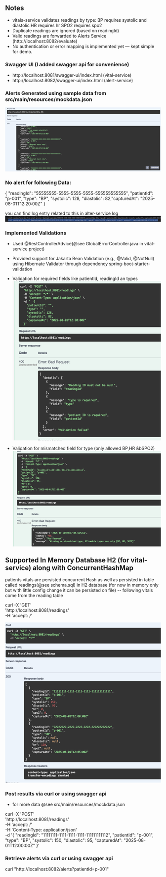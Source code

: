 ##  Notes
- vitals-service validates readings by type:
  BP requires systolic and diastolic
  HR requires hr
  SPO2 requires spo2
-  Duplicate readings are ignored (based on readingId)
-  Valid readings are forwarded to Alerts Service (http://localhost:8082/evaluate)
-  No authentication or error mapping is implemented yet — kept simple for demo.


###  Swagger UI (I added swagger api for convenience)
- http://localhost:8081/swagger-ui/index.html (vital-service)
- http://localhost:8082/swagger-ui/index.html (alert-service)


###  Alerts Generated using sample data from src/main/resources/mockdata.json
![img.png](img.png)


###  No alert for following Data:
{
"readingId": "55555555-5555-5555-5555-555555555555",
"patientId": "p-001",
"type": "BP",
"systolic": 128,
"diastolic": 82,"capturedAt": "2025-08-01T12:20:00Z"
}

 you can find log entry related to this  in alter-service log
![img_1.png](img_1.png)


### Implemented Validations 
- Used @RestControllerAdvice(@see GlobalErrorController.java in vital-service project)
- Provided support for Jakarta Bean Validation (e.g., @Valid, @NotNull) using Hibernate Validator 
  through dependency spring-boot-starter-validation

- Validation for required fields like patientId, readingId an types
![img_2.png](img_2.png)

- Validation for mismatched field for type (only allowed BP,HR &bSPO2)
![img_3.png](img_3.png)


## Supported In Memory Database H2 (for vital-service) along with ConcurrentHashMap 
patients vitals are persisted concurrent Hash as well as persisted in table called readings(@see schema.sql)
in H2 database (for now in memory only but with little config change it can be persisted on file)
-- following vitals come from the reading table

curl -X 'GET' \
'http://localhost:8081/readings' \
-H 'accept: */*'

![img_4.png](img_4.png)


### Post results via curl or using swagger api 
- for more data @see src/main/resources/mockdata.json

curl -X 'POST' \
'http://localhost:8081/readings' \
-H 'accept: /' \
-H 'Content-Type: application/json' \
-d '{
"readingId": "11111111-1111-1111-1111-111111111112",
"patientId": "p-001",
"type": "BP",
"systolic": 150,
"diastolic": 95,
"capturedAt": "2025-08-01T12:00:00Z"
}'

### Retrieve alerts via curl or using swagger api
curl "http://localhost:8082/alerts?patientId=p-001"






